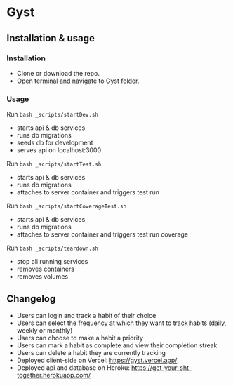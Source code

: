 # Gyst

## Installation & usage

### Installation

- Clone or download the repo.
- Open terminal and navigate to Gyst folder.

### Usage

Run `bash _scripts/startDev.sh`

- starts api & db services
- runs db migrations
- seeds db for development
- serves api on localhost:3000

Run `bash _scripts/startTest.sh`

- starts api & db services
- runs db migrations
- attaches to server container and triggers test run

Run `bash _scripts/startCoverageTest.sh`

- starts api & db services
- runs db migrations
- attaches to server container and triggers test run coverage

Run `bash _scripts/teardown.sh`

- stop all running services
- removes containers
- removes volumes

## Changelog

- Users can login and track a habit of their choice
- Users can select the frequency at which they want to track habits (daily, weekly or monthly)
- Users can choose to make a habit a priority
- Users can mark a habit as complete and view their completion streak
- Users can delete a habit they are currently tracking
- Deployed client-side on Vercel: https://gyst.vercel.app/
- Deployed api and database on Heroku: https://get-your-sht-together.herokuapp.com/
